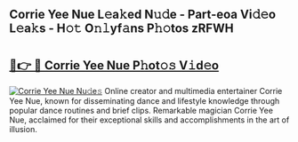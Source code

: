 ## Corrie Yee Nue L𝚎a𝚔ed N𝚞𝚍e - Part-eoa Vi𝚍𝚎o L𝚎a𝚔s - H𝚘𝚝 O𝚗𝚕yf𝚊ns P𝚑𝚘tos zRFWH

# <h2><a href="http://kf5edh.oniu.top/?m=Corrie+Yee+Nue">🔗👉 🔴 Corrie Yee Nue P𝚑ot𝚘𝚜 V𝚒d𝚎o</a></h2>

[![Corrie Yee Nue Nu𝚍e𝚜](https://i.imgur.com/0qMVB7G.gif)](http://kf5edh.oniu.top/?m=Corrie+Yee+Nue)
Online creator and multimedia entertainer Corrie Yee Nue, known for disseminating dance and lifestyle knowledge through popular dance routines and brief clips. Remarkable magician Corrie Yee Nue, acclaimed for their exceptional skills and accomplishments in the art of illusion.  
